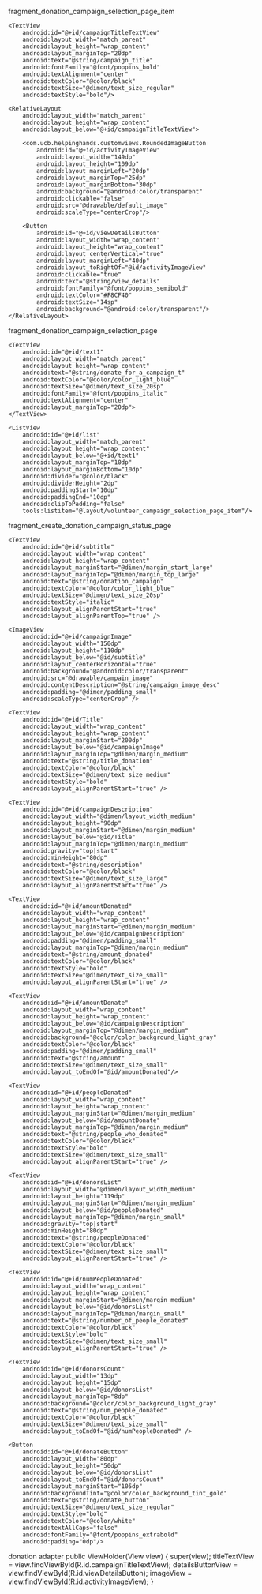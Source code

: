 fragment_donation_campaign_selection_page_item

<?xml version="1.0" encoding="utf-8"?>
<RelativeLayout xmlns:android="http://schemas.android.com/apk/res/android"
    android:id="@+id/activityItemRelativeLayout"
    android:layout_width="match_parent"
    android:layout_height="wrap_content"
    android:layout_marginLeft="10dp"
    android:layout_marginRight="10dp">

    <TextView
        android:id="@+id/campaignTitleTextView"
        android:layout_width="match_parent"
        android:layout_height="wrap_content"
        android:layout_marginTop="20dp"
        android:text="@string/campaign_title"
        android:fontFamily="@font/poppins_bold"
        android:textAlignment="center"
        android:textColor="@color/black"
        android:textSize="@dimen/text_size_regular"
        android:textStyle="bold"/>

    <RelativeLayout
        android:layout_width="match_parent"
        android:layout_height="wrap_content"
        android:layout_below="@+id/campaignTitleTextView">

        <com.ucb.helpinghands.customviews.RoundedImageButton
            android:id="@+id/activityImageView"
            android:layout_width="149dp"
            android:layout_height="109dp"
            android:layout_marginLeft="20dp"
            android:layout_marginTop="25dp"
            android:layout_marginBottom="30dp"
            android:background="@android:color/transparent"
            android:clickable="false"
            android:src="@drawable/default_image"
            android:scaleType="centerCrop"/>

        <Button
            android:id="@+id/viewDetailsButton"
            android:layout_width="wrap_content"
            android:layout_height="wrap_content"
            android:layout_centerVertical="true"
            android:layout_marginLeft="40dp"
            android:layout_toRightOf="@id/activityImageView"
            android:clickable="true"
            android:text="@string/view_details"
            android:fontFamily="@font/poppins_semibold"
            android:textColor="#F8CF40"
            android:textSize="14sp"
            android:background="@android:color/transparent"/>
    </RelativeLayout>
</RelativeLayout>



fragment_donation_campaign_selection_page
<?xml version="1.0" encoding="utf-8"?>
<RelativeLayout xmlns:android="http://schemas.android.com/apk/res/android"
    xmlns:tools="http://schemas.android.com/tools"
    android:layout_width="match_parent"
    android:layout_height="match_parent"
    xmlns:app="http://schemas.android.com/apk/res-auto"
    tools:context=".fragments.DonationCampaignSelectionPageFragment">


    <TextView
        android:id="@+id/text1"
        android:layout_width="match_parent"
        android:layout_height="wrap_content"
        android:text="@string/donate_for_a_campaign_t"
        android:textColor="@color/color_light_blue"
        android:textSize="@dimen/text_size_20sp"
        android:fontFamily="@font/poppins_italic"
        android:textAlignment="center"
        android:layout_marginTop="20dp">
    </TextView>

    <ListView
        android:id="@+id/list"
        android:layout_width="match_parent"
        android:layout_height="wrap_content"
        android:layout_below="@+id/text1"
        android:layout_marginTop="10dp"
        android:layout_marginBottom="10dp"
        android:divider="@color/black"
        android:dividerHeight="2dp"
        android:paddingStart="10dp"
        android:paddingEnd="10dp"
        android:clipToPadding="false"
        tools:listitem="@layout/volunteer_campaign_selection_page_item"/>

</RelativeLayout>


fragment_create_donation_campaign_status_page
<RelativeLayout xmlns:android="http://schemas.android.com/apk/res/android"
    xmlns:tools="http://schemas.android.com/tools"
    xmlns:app="http://schemas.android.com/apk/res-auto"
    android:layout_width="match_parent"
    android:layout_height="match_parent"
    tools:context=".fragments.CreateDonationCampaignStatusPageFragment">

    <TextView
        android:id="@+id/subtitle"
        android:layout_width="wrap_content"
        android:layout_height="wrap_content"
        android:layout_marginStart="@dimen/margin_start_large"
        android:layout_marginTop="@dimen/margin_top_large"
        android:text="@string/donation_campaign"
        android:textColor="@color/color_light_blue"
        android:textSize="@dimen/text_size_20sp"
        android:textStyle="italic"
        android:layout_alignParentStart="true"
        android:layout_alignParentTop="true" />

    <ImageView
        android:id="@+id/campaignImage"
        android:layout_width="150dp"
        android:layout_height="110dp"
        android:layout_below="@id/subtitle"
        android:layout_centerHorizontal="true"
        android:background="@android:color/transparent"
        android:src="@drawable/campain_image"
        android:contentDescription="@string/campaign_image_desc"
        android:padding="@dimen/padding_small"
        android:scaleType="centerCrop" />

    <TextView
        android:id="@+id/Title"
        android:layout_width="wrap_content"
        android:layout_height="wrap_content"
        android:layout_marginStart="200dp"
        android:layout_below="@id/campaignImage"
        android:layout_marginTop="@dimen/margin_medium"
        android:text="@string/title_donation"
        android:textColor="@color/black"
        android:textSize="@dimen/text_size_medium"
        android:textStyle="bold"
        android:layout_alignParentStart="true" />

    <TextView
        android:id="@+id/campaignDescription"
        android:layout_width="@dimen/layout_width_medium"
        android:layout_height="90dp"
        android:layout_marginStart="@dimen/margin_medium"
        android:layout_below="@id/Title"
        android:layout_marginTop="@dimen/margin_medium"
        android:gravity="top|start"
        android:minHeight="80dp"
        android:text="@string/description"
        android:textColor="@color/black"
        android:textSize="@dimen/text_size_large"
        android:layout_alignParentStart="true" />

    <TextView
        android:id="@+id/amountDonated"
        android:layout_width="wrap_content"
        android:layout_height="wrap_content"
        android:layout_marginStart="@dimen/margin_medium"
        android:layout_below="@id/campaignDescription"
        android:padding="@dimen/padding_small"
        android:layout_marginTop="@dimen/margin_medium"
        android:text="@string/amount_donated"
        android:textColor="@color/black"
        android:textStyle="bold"
        android:textSize="@dimen/text_size_small"
        android:layout_alignParentStart="true" />

    <TextView
        android:id="@+id/amountDonate"
        android:layout_width="wrap_content"
        android:layout_height="wrap_content"
        android:layout_below="@id/campaignDescription"
        android:layout_marginTop="@dimen/margin_medium"
        android:background="@color/color_background_light_gray"
        android:textColor="@color/black"
        android:padding="@dimen/padding_small"
        android:text="@string/amount"
        android:textSize="@dimen/text_size_small"
        android:layout_toEndOf="@id/amountDonated"/>

    <TextView
        android:id="@+id/peopleDonated"
        android:layout_width="wrap_content"
        android:layout_height="wrap_content"
        android:layout_marginStart="@dimen/margin_medium"
        android:layout_below="@id/amountDonate"
        android:layout_marginTop="@dimen/margin_medium"
        android:text="@string/people_who_donated"
        android:textColor="@color/black"
        android:textStyle="bold"
        android:textSize="@dimen/text_size_small"
        android:layout_alignParentStart="true" />

    <TextView
        android:id="@+id/donorsList"
        android:layout_width="@dimen/layout_width_medium"
        android:layout_height="119dp"
        android:layout_marginStart="@dimen/margin_medium"
        android:layout_below="@id/peopleDonated"
        android:layout_marginTop="@dimen/margin_small"
        android:gravity="top|start"
        android:minHeight="80dp"
        android:text="@string/peopleDonated"
        android:textColor="@color/black"
        android:textSize="@dimen/text_size_small"
        android:layout_alignParentStart="true" />

    <TextView
        android:id="@+id/numPeopleDonated"
        android:layout_width="wrap_content"
        android:layout_height="wrap_content"
        android:layout_marginStart="@dimen/margin_medium"
        android:layout_below="@id/donorsList"
        android:layout_marginTop="@dimen/margin_small"
        android:text="@string/number_of_people_donated"
        android:textColor="@color/black"
        android:textStyle="bold"
        android:textSize="@dimen/text_size_small"
        android:layout_alignParentStart="true" />

    <TextView
        android:id="@+id/donorsCount"
        android:layout_width="13dp"
        android:layout_height="15dp"
        android:layout_below="@id/donorsList"
        android:layout_marginTop="8dp"
        android:background="@color/color_background_light_gray"
        android:text="@string/num_people_donated"
        android:textColor="@color/black"
        android:textSize="@dimen/text_size_small"
        android:layout_toEndOf="@id/numPeopleDonated" />

    <Button
        android:id="@+id/donateButton"
        android:layout_width="80dp"
        android:layout_height="50dp"
        android:layout_below="@id/donorsList"
        android:layout_toEndOf="@id/donorsCount"
        android:layout_marginStart="105dp"
        android:backgroundTint="@color/color_background_tint_gold"
        android:text="@string/donate_button"
        android:textSize="@dimen/text_size_regular"
        android:textStyle="bold"
        android:textColor="@color/white"
        android:textAllCaps="false"
        android:fontFamily="@font/poppins_extrabold"
        android:padding="0dp"/>

</RelativeLayout>


donation adapter 
 public ViewHolder(View view) {
            super(view);
            titleTextView = view.findViewById(R.id.campaignTitleTextView);
            detailsButtonView = view.findViewById(R.id.viewDetailsButton);
            imageView = view.findViewById(R.id.activityImageView);
        }
